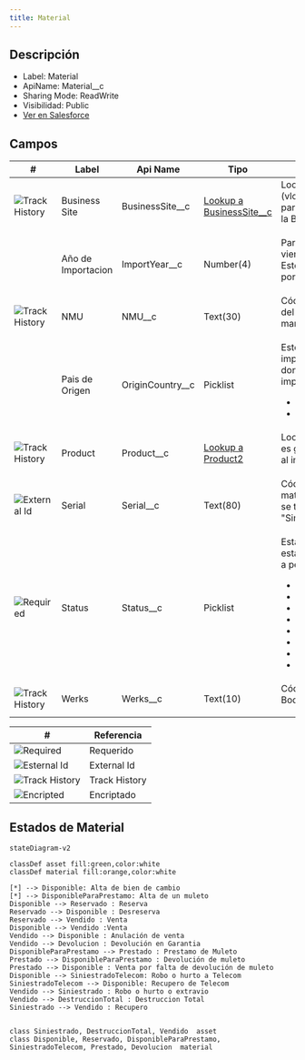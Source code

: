 ```yaml
---
title: Material
---
```


<!-- START autogenerated-object -->

## Descripción



- Label: Material
- ApiName: Material__c
- Sharing Mode: ReadWrite
- Visibilidad: Public
- [Ver en Salesforce](https://test.salesforce.com/lightning/setup/ObjectManager/lookupRedirect?lookup=entityByApiName&apiName=Material__c)

## Campos

| #   | Label | Api Name | Tipo | Descripcion |
| --- | ----- | -------- | ---- | ----------- |
| <div class="icons">![Track History](/img/tracker_60.png)</div> | Business Site | BusinessSite__c | [Lookup a BusinessSite__c](/diccionarios/objects/BusinessSite__c) | Lookup a Store Location (vlocity_cmt__BusinessSite__c) para vincular los materiales a la Bodega correspondiente <ul></ul> |
| <div class="icons"></div> | Año de Importacion | ImportYear__c | Number(4) | Para los productos importados viene el año de importación. Este dato es importante porque debe salir en la factura <ul></ul> |
| <div class="icons">![Track History](/img/tracker_60.png)</div> | NMU | NMU__c | Text(30) | Código único de identificación del producto. SAP y el CRM manejan el mismo código. <ul></ul> |
| <div class="icons"></div> | Pais de Origen | OriginCountry__c | Picklist | Esto se usa en material importados y tiene el pais de donde se realizó la importación <ul><li>Mexico</li><li>China</li></ul> |
| <div class="icons">![Track History](/img/tracker_60.png)</div> | Product | Product__c | [Lookup a Product2](/diccionarios/objects/Product2) | Lookup a Products. La relación es gestionada por un Trigger al insertarse el material. <ul></ul> |
| <div class="icons">![External Id](/img/database_60.png)</div> | Serial | Serial__c | Text(80) | Código único que identifica el material. En tipo &quot;Terminales&quot; se trata del IMEI. En tipo &quot;Simcard&quot; refiere al IMSI <ul></ul> |
| <div class="icons">![Required](/img/lock_60.png)</div> | Status | Status__c | Picklist | Estado del material. Sólo el estado &lt;MTPL&gt; Disponible va a permitir ser reservado. <ul><li>Disponible</li><li>Reservado</li><li>Disponible Prestamo</li><li>No Disponible</li><li>Devuelto en garantia</li><li>Prestado</li><li>Vendido</li><li>Siniestro</li></ul> |
| <div class="icons">![Track History](/img/tracker_60.png)</div> | Werks | Werks__c | Text(10) | Código único que identifica la Bodega en SAP. <ul></ul> |

| #                                                              | Referencia    |
| -------------------------------------------------------------- | ------------- |
| <div class="icons">![Required](/img/lock_60.png)</div>         | Requerido     |
| <div class="icons">![Esternal Id](/img/database_60.png)</div>  | External Id   |
| <div class="icons">![Track History](/img/tracker_60.png)</div> | Track History |
| <div class="icons">![Encripted](/img/password_60.png)</div>    | Encriptado    |

<!-- END autogenerated-object -->


## Estados de Material

````mermaid 
stateDiagram-v2

classDef asset fill:green,color:white
classDef material fill:orange,color:white

[*] --> Disponible: Alta de bien de cambio
[*] --> DisponibleParaPrestamo: Alta de un muleto 
Disponible --> Reservado : Reserva
Reservado --> Disponible : Desreserva
Reservado --> Vendido : Venta
Disponible --> Vendido :Venta
Vendido --> Disponible : Anulación de venta
Vendido --> Devolucion : Devolución en Garantia
DisponibleParaPrestamo --> Prestado : Prestamo de Muleto
Prestado --> DisponibleParaPrestamo : Devolución de muleto
Prestado --> Disponible : Venta por falta de devolución de muleto
Disponible --> SiniestradoTelecom: Robo o hurto a Telecom
SiniestradoTelecom --> Disponible: Recupero de Telecom
Vendido --> Siniestrado : Robo o hurto o extravio 
Vendido --> DestruccionTotal : Destruccion Total 
Siniestrado --> Vendido : Recupero


class Siniestrado, DestruccionTotal, Vendido  asset
class Disponible, Reservado, DisponibleParaPrestamo, SiniestradoTelecom, Prestado, Devolucion  material
````
